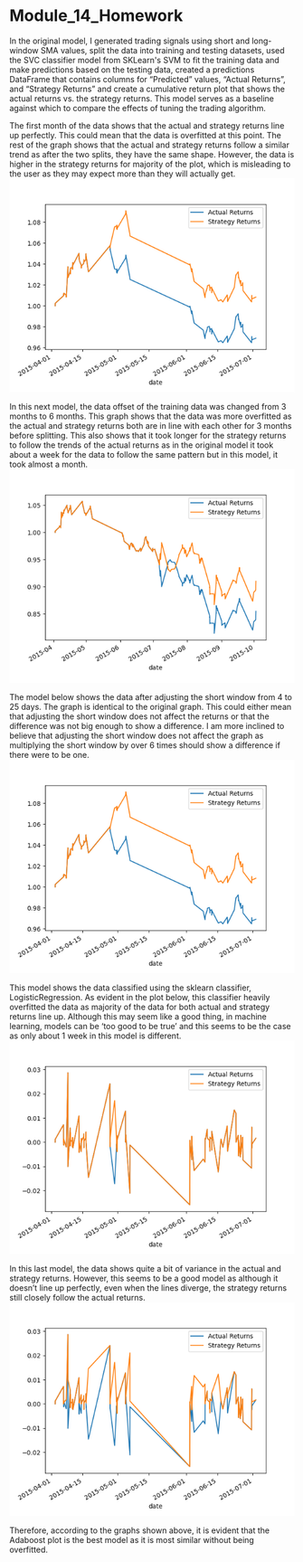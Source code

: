 # Module_14_Homework

In the original model, I generated trading signals using short and long-window SMA values, split the data into training and testing datasets, used the SVC classifier model from SKLearn's SVM to fit the training data and make predictions based on the testing data, created a predictions DataFrame that contains columns for “Predicted” values, “Actual Returns”, and “Strategy Returns” and create a cumulative return plot that shows the actual returns vs. the strategy returns. This model serves as a baseline against which to compare the effects of tuning the trading algorithm.

The first month of the data shows that the actual and strategy returns line up perfectly. This could mean that the data is overfitted at this point. The rest of the graph shows that the actual and strategy returns follow a similar trend as after the two splits, they have the same shape. However, the data is higher in the strategy returns for majority of the plot, which is misleading to the user as they may expect more than they will actually get.
![Original plot](Resources/original_model.png)

In this next model, the data offset of the training data was changed from 3 months to 6 months. This graph shows that the data was more overfitted as the actual and strategy returns both are in line with each other for 3 months before splitting. This also shows that it took longer for the strategy returns to follow the trends of the actual returns as in the original model it took about a week for the data to follow the same pattern but in this model, it took almost a month. 
![Six Month Offset plot](Resources/six_month_offset_plot.png)

The model below shows the data after adjusting the short window from 4 to 25 days. The graph is identical to the original graph. This could either mean that adjusting the short window does not affect the returns or that the difference was not big enough to show a difference. I am more inclined to believe that adjusting the short window does not affect the graph as multiplying the short window by over 6 times should show a difference if there were to be one. 
![Adjusted Window plot](Resources/adjusted_window_model.png)

This model shows the data classified using the sklearn classifier, LogisticRegression. As evident in the plot below, this classifier heavily overfitted the data as majority of the data for both actual and strategy returns line up. Although this may seem like a good thing, in machine learning, models can be ‘too good to be true’ and this seems to be the case as only about 1 week in this model is different. 
![Logistic Regression plot](Resources/logisticregression_model.png)

In this last model, the data shows quite a bit of variance in the actual and strategy returns. However, this seems to be a good model as although it doesn’t line up perfectly, even when the lines diverge, the strategy returns still closely follow the actual returns. 
![Adaboost plot](Resources/adaboost_model.png)

Therefore, according to the graphs shown above, it is evident that the Adaboost plot is the best model as it is most similar without being overfitted. 
